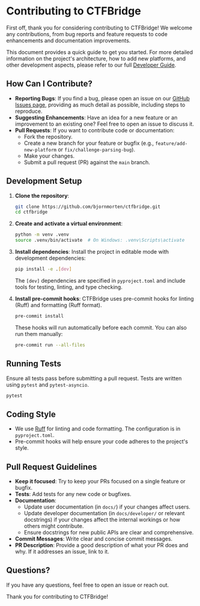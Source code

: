 # Contributing to CTFBridge

First off, thank you for considering contributing to CTFBridge! We welcome any contributions, from bug reports and feature requests to code enhancements and documentation improvements.

This document provides a quick guide to get you started. For more detailed information on the project's architecture, how to add new platforms, and other development aspects, please refer to our full [Developer Guide](https://ctfbridge.readthedocs.io/en/latest/developer/).

## How Can I Contribute?

* **Reporting Bugs**: If you find a bug, please open an issue on our [GitHub Issues page](https://github.com/bjornmorten/ctfbridge/issues), providing as much detail as possible, including steps to reproduce.
* **Suggesting Enhancements**: Have an idea for a new feature or an improvement to an existing one? Feel free to open an issue to discuss it.
* **Pull Requests**: If you want to contribute code or documentation:
    * Fork the repository.
    * Create a new branch for your feature or bugfix (e.g., `feature/add-new-platform` or `fix/challenge-parsing-bug`).
    * Make your changes.
    * Submit a pull request (PR) against the `main` branch.

## Development Setup

1.  **Clone the repository**:
    ```bash
    git clone https://github.com/bjornmorten/ctfbridge.git
    cd ctfbridge
    ```

2.  **Create and activate a virtual environment**:
    ```bash
    python -m venv .venv
    source .venv/bin/activate  # On Windows: .venv\Scripts\activate
    ```

3.  **Install dependencies**:
    Install the project in editable mode with development dependencies:
    ```bash
    pip install -e .[dev]
    ```
    The `[dev]` dependencies are specified in `pyproject.toml` and include tools for testing, linting, and type checking.

4.  **Install pre-commit hooks**:
    CTFBridge uses pre-commit hooks for linting (Ruff) and formatting (Ruff format).
    ```bash
    pre-commit install
    ```
    These hooks will run automatically before each commit. You can also run them manually:
    ```bash
    pre-commit run --all-files
    ```

## Running Tests

Ensure all tests pass before submitting a pull request. Tests are written using `pytest` and `pytest-asyncio`.
```bash
pytest
````

## Coding Style

  * We use [Ruff](https://github.com/astral-sh/ruff) for linting and code formatting. The configuration is in `pyproject.toml`.
  * Pre-commit hooks will help ensure your code adheres to the project's style.

## Pull Request Guidelines

  * **Keep it focused**: Try to keep your PRs focused on a single feature or bugfix.
  * **Tests**: Add tests for any new code or bugfixes.
  * **Documentation**:
      * Update user documentation (in `docs/`) if your changes affect users.
      * Update developer documentation (in `docs/developer/` or relevant docstrings) if your changes affect the internal workings or how others might contribute.
      * Ensure docstrings for new public APIs are clear and comprehensive.
  * **Commit Messages**: Write clear and concise commit messages.
  * **PR Description**: Provide a good description of what your PR does and why. If it addresses an issue, link to it.

## Questions?

If you have any questions, feel free to open an issue or reach out.

Thank you for contributing to CTFBridge!
